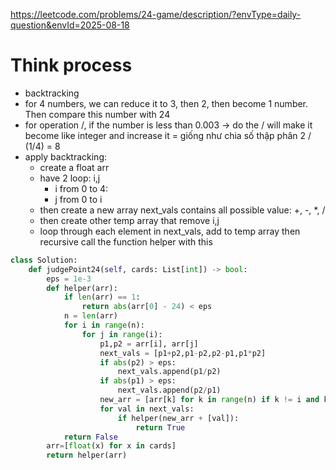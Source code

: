 https://leetcode.com/problems/24-game/description/?envType=daily-question&envId=2025-08-18

# Think process

- backtracking
- for 4 numbers, we can reduce it to 3, then 2, then become 1 number. Then compare this number with 24
- for operation /, if the number is less than 0.003 -> do the / will make it become like integer and increase it
  = giống như chia số thập phân 2 / (1/4) = 8
- apply backtracking:
  - create a float arr
  - have 2 loop: i,j
    - i from 0 to 4:
    - j from 0 to i
  - then create a new array next_vals contains all possible value: +, -, \*, /
  - then create other temp array that remove i,j
  - loop through each element in next_vals, add to temp array then recursive call the function helper with this

```python
class Solution:
    def judgePoint24(self, cards: List[int]) -> bool:
        eps = 1e-3
        def helper(arr):
            if len(arr) == 1:
                return abs(arr[0] - 24) < eps
            n = len(arr)
            for i in range(n):
                for j in range(i):
                    p1,p2 = arr[i], arr[j]
                    next_vals = [p1+p2,p1-p2,p2-p1,p1*p2]
                    if abs(p2) > eps:
                        next_vals.append(p1/p2)
                    if abs(p1) > eps:
                        next_vals.append(p2/p1)
                    new_arr = [arr[k] for k in range(n) if k != i and k !=j]
                    for val in next_vals:
                        if helper(new_arr + [val]):
                            return True
            return False
        arr=[float(x) for x in cards]
        return helper(arr)
```
